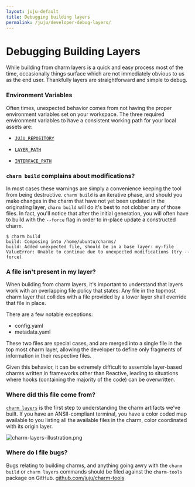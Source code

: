 ```yaml
---
layout: juju-default
title: Debugging building layers  
permalink: /juju/developer-debug-layers/
---
```


# Debugging Building Layers

While building from charm layers is a quick and easy process most of the time,
occasionally things surface which are not immediately obvious to us as the end
user. Thankfully layers are straightforward and simple to debug.

### Environment Variables

Often times, unexpected behavior comes from not having the proper environment
variables set on your workspace. The three required environment variables to
have a consistent working path for your local assets are:

- [`JUJU_REPOSITORY`](reference-environment-variables.html#juju_repository)

- [`LAYER_PATH`](developer-layer-example.html#prepare-your-workspace)

- [`INTERFACE_PATH`](developer-layer-example.html#prepare-your-workspace)

### `charm build` complains about modifications?

In most cases these warnings are simply a convenience keeping the tool from
being destructive. `charm build` is an iterative phase, and should you make
changes in the charm that have not yet been updated in the originating layer,
`charm build` will do it's best to not clobber any of those files. In fact,
you'll notice that after the initial generation, you will often have to build
with the `--force` flag in order to in-place update a constructed charm.

```
$ charm build
build: Composing into /home/ubuntu/charms/
build: Added unexpected file, should be in a base layer: my-file
ValueError: Unable to continue due to unexpected modifications (try --force)
```

### A file isn't present in my layer?

When building from charm layers, it's important to understand that layers work
with an overlapping file policy that states: Any file in the topmost charm layer
that collides with a file provided by a lower layer shall override that file in
place.

There are a few notable exceptions:

- config.yaml
- metadata.yaml

These two files are special cases, and are merged into a single file in the top
most charm layer, allowing the developer to define only fragments of information
in their respective files.

Given this behavior, it can be extremely difficult to assemble layer-based
charms written in frameworks other than Reactive, leading to situations where
hooks (containing the majority of the code) can be overwritten.

### Where did this file come from?

[`charm layers`](reference-hook-tools.html#charm-layers)
is the first step to understanding the charm artifacts we've built. If you have
an ANSII-compliant terminal, you have a color coded map available to you
listing all the available files in the charm, color coordinated with its origin
layer.

![ charm-layers-illustration.png](.././docs-demo/media/juju/charm-layers-illustration.png)

### Where do I file bugs?

Bugs relating to building charms, and anything going awry with the `charm build`
or `charm layers` commands should be filed against the `charm-tools` package on
GitHub.  [github.com/juju/charm-tools](http://github.com/juju/charm-tools)
